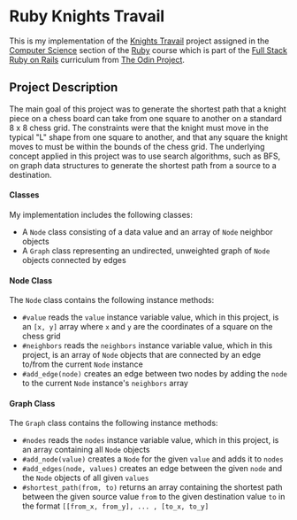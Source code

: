 # Ruby Knights Travail

This is my implementation of the [Knights Travail](https://www.theodinproject.com/lessons/ruby-knights-travails) project assigned in the [Computer Science](https://www.theodinproject.com/paths/full-stack-ruby-on-rails/courses/ruby#a-bit-of-computer-science) section of the [Ruby](https://www.theodinproject.com/paths/full-stack-ruby-on-rails/courses/ruby) course which is part of the [Full Stack Ruby on Rails](https://www.theodinproject.com/paths/full-stack-ruby-on-rails) curriculum from [The Odin Project](https://www.theodinproject.com/).

## Project Description

The main goal of this project was to generate the shortest path that a knight piece on a chess board can take from one square to another on a standard 8 x 8 chess grid. The constraints were that the knight must move in the typical "L" shape from one square to another, and that any square the knight moves to must be within the bounds of the chess grid. The underlying concept applied in this project was to use search algorithms, such as BFS, on graph data structures to generate the shortest path from a source to a destination.

#### Classes

My implementation includes the following classes:
* A `Node` class consisting of a data value and an array of `Node` neighbor objects 
* A `Graph` class representing an undirected, unweighted graph of `Node` objects connected by edges

#### Node Class

The `Node` class contains the following instance methods:
* `#value` reads the `value` instance variable value, which in this project, is an `[x, y]` array where `x` and `y` are the coordinates of a square on the chess grid
* `#neighbors` reads the `neighbors` instance variable value, which in this project, is an array of `Node` objects that are connected by an edge to/from the current `Node` instance
* `#add_edge(node)` creates an edge between two nodes by adding the `node` to the current `Node` instance's `neighbors` array 

#### Graph Class

The `Graph` class contains the following instance methods:
* `#nodes` reads the `nodes` instance variable value, which in this project, is an array containing all `Node` objects
* `#add_node(value)` creates a `Node` for the given `value` and adds it to `nodes`
* `#add_edges(node, values)` creates an edge between the given `node` and the `Node` objects of all given `values`
* `#shortest_path(from, to)` returns an array containing the shortest path between the given source value `from` to the given destination value `to` in the format `[[from_x, from_y], ... , [to_x, to_y]`